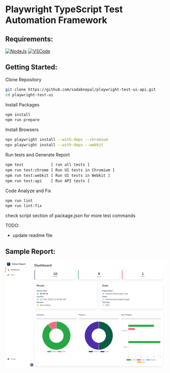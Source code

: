 # Playwright TypeScript Test Automation Framework

## Requirements:

[![NodeJs](https://img.shields.io/badge/-NodeJS-%23339933?logo=npm)](https://nodejs.org/en/download/)
[![VSCode](https://img.shields.io/badge/-Visual%20Studio%20Code-%233178C6?logo=visual-studio-code)](https://code.visualstudio.com/download)

## Getting Started:

Clone Repository

```bash
git clone https://github.com/sadabnepal/playwright-test-ui-api.git
cd playwright-test-ui
```

Install Packages
```bash
npm install
npm run prepare
```

Install Browsers
```bash
npx playwright install --with-deps --chromium
npx playwright install --with-deps --webkit
```

Run tests and Generate Report

```bash
npm test            [ run all tests ]
npm run test:chrome [ Run UI tests in Chromium ]
npm run test:webkit [ Run UI tests in Webkit ]
npm run test:api    [ Run API tests ]
```

Code Analyze and Fix
```bash
npm run lint
npm run lint:fix
```

check script section of package.json for more test commands


TODO:
- update readme file

## Sample Report:
![Ortoni-Report](./samples/ortoni-report.png)
